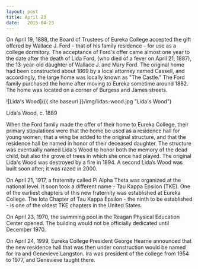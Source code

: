 ```yaml
---
layout: post
title: April 23
date:   2015-04-23
---
```


On April 19, 1888, the Board of Trustees of Eureka College accepted the gift offered by Wallace J. Ford – that of his family residence – for use as a college dormitory. The acceptance of Ford's offer came almost one year to the date after the death of Lida Ford, (who died of a fever on April 21, 1887), the 13-year-old daughter of Wallace J. and Mary Ford. The original home had been constructed about 1869 by a local attorney named Cassell, and accordingly, the large home was locally known as "The Castle." The Ford family purchased the home after moving to Eureka sometime around 1882. The home was located on a corner of Burgess and James streets.

![Lida's Wood]({{ site.baseurl }}/img/lidas-wood.jpg "Lida's Wood")
<p class="caption">Lida's Wood, c. 1889</p>

When the Ford family made the offer of their home to Eureka College, their primary stipulations were that the home be used as a residence hall for young women, that a wing be added to the original structure, and that the residence hall be named in honor of their deceased daughter. The structure was eventually named Lida's Wood to honor both the memory of the dead child, but also the grove of trees in which she once had played. The original Lida's Wood was destroyed by a fire in 1894. A second Lida’s Wood was built soon after; it was razed in 2000.

On April 21, 1917, a fraternity called Pi Alpha Theta was organized at the national level. It soon took a different name - Tau Kappa Epsilon (TKE). One of the earliest chapters of this new fraternity was established at Eureka College. The Iota Chapter of Tau Kappa Epsilon - the ninth to be established - is one of the oldest TKE chapters in the United States.

On April 23, 1970, the swimming pool in the Reagan Physical Education Center opened. The building would not be officially dedicated until December 1970.

On April 24, 1999, Eureka College President George Hearne announced that the new residence hall that was then under construction would be named for Ira and Genevieve Langston. Ira was president of the college from 1954 to 1977, and Genevieve taught there.
